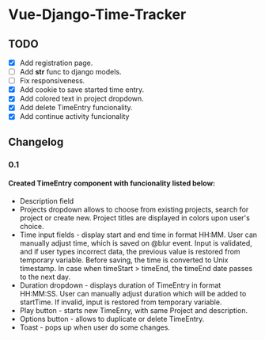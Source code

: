 # Vue-Django-Time-Tracker

## TODO

- [x] Add registration page.
- [ ] Add __str__ func to django models.
- [ ] Fix responsiveness.
- [x] Add cookie to save started time entry.
- [x] Add colored text in project dropdown.
- [x] Add delete TimeEntry funcionality.
- [x] Add continue activity funcionality

## Changelog

### 0.1

#### Created TimeEntry component with funcionality listed below:

+ Description field 
+ Projects dropdown allows to choose from existing projects, search for project or create new. Project titles are displayed in colors upon user's choice.
+ Time input fields - display start and end time in format HH:MM. User can manually adjust time, which is saved on @blur event. Input is validated, and if user types incorrect data, the previous value is restored from temporary variable. Before saving, the time is converted to Unix timestamp. In case when timeStart > timeEnd, the timeEnd date passes to the next day.
+ Duration dropdown - displays duration of TimeEntry in format HH:MM:SS. User can manually adjust duration which will be added to startTime. If invalid, input is restored from temporary variable.
+ Play button - starts new TimeEnry, with same Project and description.
+ Options button - allows to duplicate or delete TimeEntry.
+ Toast - pops up when user do some changes.
